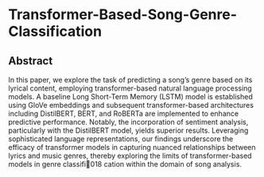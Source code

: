 # Transformer-Based-Song-Genre-Classification

## Abstract
In this paper, we explore the task of predicting a song’s genre based on its lyrical content, employing transformer-based natural language processing models. A baseline Long Short-Term Memory (LSTM) model is established using GloVe embeddings and subsequent transformer-based architectures including DistilBERT, BERT, and RoBERTa are implemented to enhance predictive performance. Notably, the incorporation of sentiment analysis, particularly with the DistilBERT model, yields superior results. Leveraging sophisticated language representations, our findings underscore the efficacy of transformer models in capturing nuanced relationships between lyrics and music genres, thereby exploring the limits of transformer-based models in genre classifi018 cation within the domain of song analysis.
